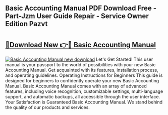 ## Basic Accounting Manual PDF Download Free - Part-Jzm User Guide Repair - Service Owner Edition Pazvt

# <h2><a href="http://bc14597.oget.top/?id=Basic+Accounting+Manual">🔗Download New 👉🔴 Basic Accounting Manual</a></h2>

[![Basic Accounting Manual new download](https://i.imgur.com/5g1atiW.png)](http://bc14597.oget.top/?id=Basic+Accounting+Manual)
Let's Get Started! This user manual is your passport to the world of possibilities with your new Basic Accounting Manual. Get acquainted with its features, installation process, and operating guidelines. Operating Instructions for Beginners This guide is designed for beginners to confidently operate your new Basic Accounting Manual. Basic Accounting Manual comes with an array of advanced features, including voice recognition, customizable settings, multi-language support, and automatic backups, all accessible through the user interface. Your Satisfaction is Guaranteed Basic Accounting Manual. We stand behind the quality of our products and services.
